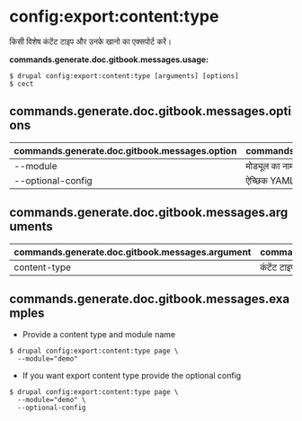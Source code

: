 # config:export:content:type
किसी विशेष कंटेंट टाइप और उनके खानो का एक्सपोर्ट करें।

**commands.generate.doc.gitbook.messages.usage:**
```
$ drupal config:export:content:type [arguments] [options]
$ cect  
```

## commands.generate.doc.gitbook.messages.options
commands.generate.doc.gitbook.messages.option | commands.generate.doc.gitbook.messages.details
-------|-------------
--module | मोड्यूल का नाम।
--optional-config | ऐच्छिक YAML कॉन्फिग स्वरूप मॉड्यूल में कंटेंट टाइप निर्यात करें

## commands.generate.doc.gitbook.messages.arguments
commands.generate.doc.gitbook.messages.argument | commands.generate.doc.gitbook.messages.details
---------|-------------
content-type | कंटेंट टाइप एक्सपोर्ट किए जाये

## commands.generate.doc.gitbook.messages.examples
* Provide a content type  and module name
```
$ drupal config:export:content:type page \
  --module="demo"
```
* If you want export content type provide the optional config
```
$ drupal config:export:content:type page \
  --module="demo" \
  --optional-config 

```
